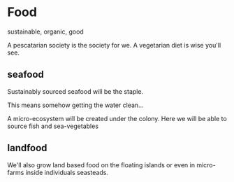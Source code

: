 # Food

sustainable, organic, good

A pescatarian society is the society for we.
A vegetarian diet is wise you'll see.

## seafood

Sustainably sourced seafood will be the staple.

This means somehow getting the water clean...

A micro-ecosystem will be created under the colony.  Here we will be able to source fish and sea-vegetables

## landfood
We'll also grow land based food on the floating islands or even in micro-farms inside individuals seasteads.
